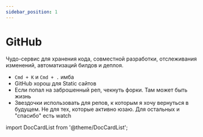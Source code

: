 ```yaml
---
sidebar_position: 1
---
```


# GitHub

Чудо-сервис для хранения кода, совместной разработки, отслеживания изменений, автоматизаций билдов и деплоя.

- `Cmd + K` и `Cmd + .` имба
- GitHub хорош для Static сайтов
- Если попал на заброшенный реп, чекнуть форки. Там может быть жизнь
- Звездочки использовать для репов, к которым я хочу вернуться в будущем. Не для тех, которые активно юзаю. Для остальных и "спасибо" есть watch

import DocCardList from '@theme/DocCardList';

<DocCardList />
